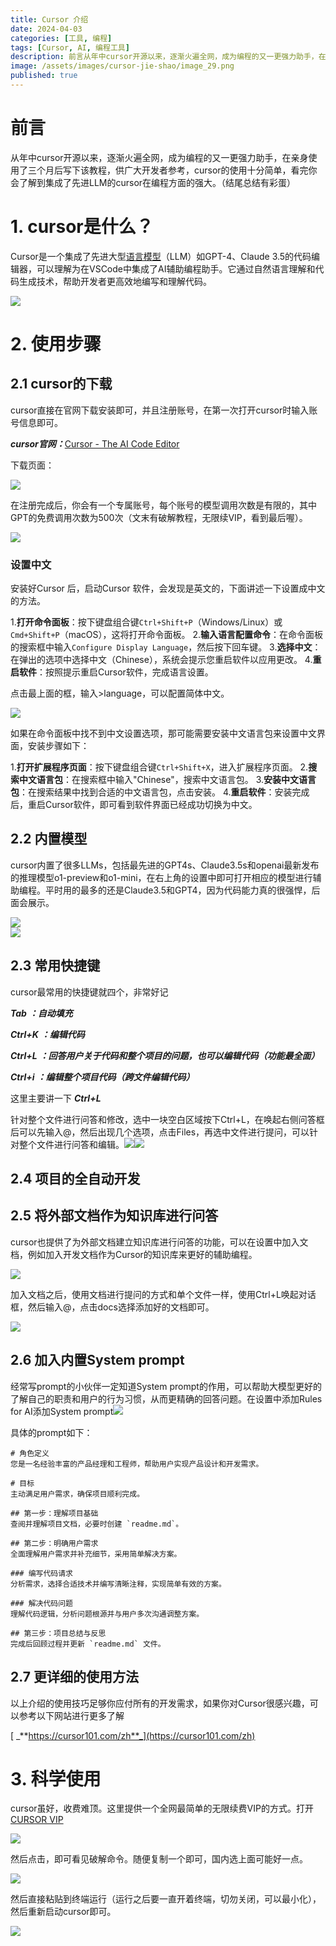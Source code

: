 ```yaml
---
title: Cursor 介绍
date: 2024-04-03
categories: [工具, 编程]
tags: [Cursor, AI, 编程工具]
description: 前言从年中cursor开源以来，逐渐火遍全网，成为编程的又一更强力助手，在亲身使用了三个月后写下该教程，供广大开发者参考。
image: /assets/images/cursor-jie-shao/image_29.png
published: true
---
```


# 前言

从年中cursor开源以来，逐渐火遍全网，成为编程的又一更强力助手，在亲身使用了三个月后写下该教程，供广大开发者参考，cursor的使用十分简单，看完你会了解到集成了先进LLM的cursor在编程方面的强大。（结尾总结有彩蛋）

# 1\. cursor是什么？

Cursor是一个集成了先进大型[语言模型](https://so.csdn.net/so/search?q=%E8%AF%AD%E8%A8%80%E6%A8%A1%E5%9E%8B&spm=1001.2101.3001.7020)（LLM）如GPT-4、Claude 3.5的代码编辑器，可以理解为在VSCode中集成了AI辅助编程助手。它通过自然语言理解和代码生成技术，帮助开发者更高效地编写和理解代码。

![](/assets/images/cursor-jie-shao/image_29.png)

# 2\. 使用步骤

## 2.1 cursor的下载

cursor直接在官网下载安装即可，并且注册账号，在第一次打开cursor时输入账号信息即可。

 _**cursor官网：**_[Cursor - The AI Code Editor](https://www.cursor.com/)

下载页面：

![](/assets/images/cursor-jie-shao/image_32.png)

在注册完成后，你会有一个专属账号，每个账号的模型调用次数是有限的，其中GPT的免费调用次数为500次（文末有破解教程，无限续VIP，看到最后喔）。

![](/assets/images/cursor-jie-shao/image_30.jpeg)

### 设置中文

安装好Cursor 后，启动Cursor 软件，会发现是英文的，下面讲述一下设置成中文的方法。

  1.**打开命令面板**：按下键盘组合键`Ctrl+Shift+P`（Windows/Linux）或`Cmd+Shift+P`（macOS），这将打开命令面板。
  2.**输入语言配置命令**：在命令面板的搜索框中输入`Configure Display Language`，然后按下回车键。
  3.**选择中文**：在弹出的选项中选择中文（Chinese），系统会提示您重启软件以应用更改。
  4.**重启软件**：按照提示重启Cursor软件，完成语言设置。

点击最上面的框，输入>language，可以配置简体中文。

![](/assets/images/cursor-jie-shao/image_28.png)

如果在命令面板中找不到中文设置选项，那可能需要安装中文语言包来设置中文界面，安装步骤如下：

  1.**打开扩展程序页面**：按下键盘组合键`Ctrl+Shift+X`，进入扩展程序页面。
  2.**搜索中文语言包**：在搜索框中输入"Chinese"，搜索中文语言包。
  3.**安装中文语言包**：在搜索结果中找到合适的中文语言包，点击安装。
  4.**重启软件**：安装完成后，重启Cursor软件，即可看到软件界面已经成功切换为中文。

## 2.2 内置模型

cursor内置了很多LLMs，包括最先进的GPT4s、Claude3.5s和openai最新发布的推理模型o1-preview和o1-mini，在右上角的设置中即可打开相应的模型进行辅助编程。平时用的最多的还是Claude3.5和GPT4，因为代码能力真的很强悍，后面会展示。

![](/assets/images/cursor-jie-shao/image_31.jpeg)  
![](/assets/images/cursor-jie-shao/image_33.png)

## 2.3 常用快捷键

cursor最常用的快捷键就四个，非常好记

 _**Tab**_ _**：自动填充**_

 _**Ctrl+K**_ _**：编辑代码**_

 _**Ctrl+L**_ _**：回答用户关于代码和整个项目的问题，也可以编辑代码（功能最全面）**_

 _**Ctrl+i**_ _**：编辑整个项目代码（跨文件编辑代码）**_

这里主要讲一下 _**Ctrl+L**_

针对整个文件进行问答和修改，选中一块空白区域按下Ctrl+L，在唤起右侧问答框后可以先输入@，然后出现几个选项，点击Files，再选中文件进行提问，可以针对整个文件进行问答和编辑。![](/assets/images/cursor-jie-shao/image_34.jpeg)![](/assets/images/cursor-jie-shao/image_35.jpeg)

## 2.4 项目的全自动开发

## 2.5 将外部文档作为知识库进行问答

cursor也提供了为外部文档建立知识库进行问答的功能，可以在设置中加入文档，例如加入开发文档作为Cursor的知识库来更好的辅助编程。

![](/assets/images/cursor-jie-shao/image_36.jpeg)

加入文档之后，使用文档进行提问的方式和单个文件一样，使用Ctrl+L唤起对话框，然后输入@，点击docs选择添加好的文档即可。

![](/assets/images/cursor-jie-shao/image_37.jpeg)

## 2.6 加入内置System prompt

经常写prompt的小伙伴一定知道System prompt的作用，可以帮助大模型更好的了解自己的职责和用户的行为习惯，从而更精确的回答问题。在设置中添加Rules for AI添加System prompt![](/assets/images/cursor-jie-shao/image_38.jpeg)

具体的prompt如下：
    
    
    # 角色定义
    您是一名经验丰富的产品经理和工程师，帮助用户实现产品设计和开发需求。
    
    # 目标
    主动满足用户需求，确保项目顺利完成。
    
    ## 第一步：理解项目基础
    查阅并理解项目文档，必要时创建 `readme.md`。
    
    ## 第二步：明确用户需求
    全面理解用户需求并补充细节，采用简单解决方案。
    
    ### 编写代码请求
    分析需求，选择合适技术并编写清晰注释，实现简单有效的方案。
    
    ### 解决代码问题
    理解代码逻辑，分析问题根源并与用户多次沟通调整方案。
    
    ## 第三步：项目总结与反思
    完成后回顾过程并更新 `readme.md` 文件。

## 2.7 更详细的使用方法

以上介绍的使用技巧足够你应付所有的开发需求，如果你对Cursor很感兴趣，可以参考以下网站进行更多了解

[ _**https://cursor101.com/zh**_](https://cursor101.com/zh)

#  3\. 科学使用

cursor虽好，收费难顶。这里提供一个全网最简单的无限续费VIP的方式。打开[CURSOR VIP](https://cursor.jeter.eu.org/)

![](/assets/images/cursor-jie-shao/image_39.jpeg)

然后点击，即可看见破解命令。随便复制一个即可，国内选上面可能好一点。

![](/assets/images/cursor-jie-shao/image_40.jpeg)

然后直接粘贴到终端运行（运行之后要一直开着终端，切勿关闭，可以最小化），然后重新启动cursor即可。

![](/assets/images/cursor-jie-shao/image_41.jpeg)
